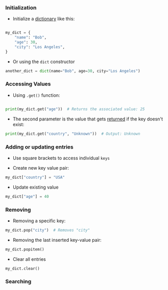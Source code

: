### Initialization

- Initialize a [dictionary](computer-science/docs/basics/data-structures/dictionaries.md) like this:
```python

my_dict = {
    "name": "Bob",
    "age": 30,
    "city": "Los Angeles",
}

```

- Or using the `dict` constructor
```python
another_dict = dict(name="Bob", age=30, city="Los Angeles")
```

### Accessing Values

- Using `.get()` function:

```python

print(my_dict.get("age"))  # Returns the associated value: 25

```


- The second parameter is the value that gets [returned](computer-science/docs/python/functions.md) if the key doesn't exist:

```python
print(my_dict.get("country", "Unknown"))  # Output: Unknown
```

### Adding or updating entries

- Use square brackets to access individual `keys`

- Create new key value pair:
```python
my_dict["country"] = "USA"
```

- Update existing value
```python
my_dict["age"] = 40
```

### Removing

- Removing a specific key:
```python
my_dict.pop("city")  # Removes "city"
```

- Removing the last inserted key-value pair: 
```python
my_dict.popitem()
```

-  Clear all entries
```python
my_dict.clear()
```
### Searching
